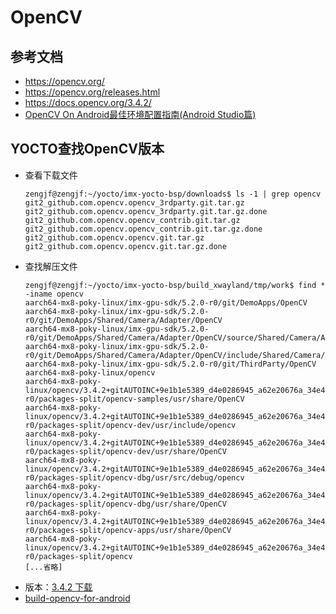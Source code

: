 # OpenCV

## 参考文档

* https://opencv.org/
* https://opencv.org/releases.html
* https://docs.opencv.org/3.4.2/
* [OpenCV On Android最佳环境配置指南(Android Studio篇)](https://www.jianshu.com/p/6e16c0429044)

## YOCTO查找OpenCV版本

* 查看下载文件
  ```
  zengjf@zengjf:~/yocto/imx-yocto-bsp/downloads$ ls -1 | grep opencv
  git2_github.com.opencv.opencv_3rdparty.git.tar.gz
  git2_github.com.opencv.opencv_3rdparty.git.tar.gz.done
  git2_github.com.opencv.opencv_contrib.git.tar.gz
  git2_github.com.opencv.opencv_contrib.git.tar.gz.done
  git2_github.com.opencv.opencv.git.tar.gz
  git2_github.com.opencv.opencv.git.tar.gz.done
  ```
* 查找解压文件
  ```
  zengjf@zengjf:~/yocto/imx-yocto-bsp/build_xwayland/tmp/work$ find * -iname opencv
  aarch64-mx8-poky-linux/imx-gpu-sdk/5.2.0-r0/git/DemoApps/OpenCV
  aarch64-mx8-poky-linux/imx-gpu-sdk/5.2.0-r0/git/DemoApps/Shared/Camera/Adapter/OpenCV
  aarch64-mx8-poky-linux/imx-gpu-sdk/5.2.0-r0/git/DemoApps/Shared/Camera/Adapter/OpenCV/source/Shared/Camera/Adapter/OpenCV
  aarch64-mx8-poky-linux/imx-gpu-sdk/5.2.0-r0/git/DemoApps/Shared/Camera/Adapter/OpenCV/include/Shared/Camera/Adapter/OpenCV
  aarch64-mx8-poky-linux/imx-gpu-sdk/5.2.0-r0/git/ThirdParty/OpenCV
  aarch64-mx8-poky-linux/opencv
  aarch64-mx8-poky-linux/opencv/3.4.2+gitAUTOINC+9e1b1e5389_d4e0286945_a62e20676a_34e4206aef_fccf7cd6a4-r0/packages-split/opencv-samples/usr/share/OpenCV
  aarch64-mx8-poky-linux/opencv/3.4.2+gitAUTOINC+9e1b1e5389_d4e0286945_a62e20676a_34e4206aef_fccf7cd6a4-r0/packages-split/opencv-dev/usr/include/opencv
  aarch64-mx8-poky-linux/opencv/3.4.2+gitAUTOINC+9e1b1e5389_d4e0286945_a62e20676a_34e4206aef_fccf7cd6a4-r0/packages-split/opencv-dev/usr/share/OpenCV
  aarch64-mx8-poky-linux/opencv/3.4.2+gitAUTOINC+9e1b1e5389_d4e0286945_a62e20676a_34e4206aef_fccf7cd6a4-r0/packages-split/opencv-dbg/usr/src/debug/opencv
  aarch64-mx8-poky-linux/opencv/3.4.2+gitAUTOINC+9e1b1e5389_d4e0286945_a62e20676a_34e4206aef_fccf7cd6a4-r0/packages-split/opencv-dbg/usr/share/OpenCV
  aarch64-mx8-poky-linux/opencv/3.4.2+gitAUTOINC+9e1b1e5389_d4e0286945_a62e20676a_34e4206aef_fccf7cd6a4-r0/packages-split/opencv-apps/usr/share/OpenCV
  aarch64-mx8-poky-linux/opencv/3.4.2+gitAUTOINC+9e1b1e5389_d4e0286945_a62e20676a_34e4206aef_fccf7cd6a4-r0/packages-split/opencv
  [...省略]
  ```
* 版本：[3.4.2 下载](https://sourceforge.net/projects/opencvlibrary/files/opencv-android/3.4.2/opencv-3.4.2-android-sdk.zip/download)
* [build-opencv-for-android](https://github.com/tzutalin/build-opencv-for-android)